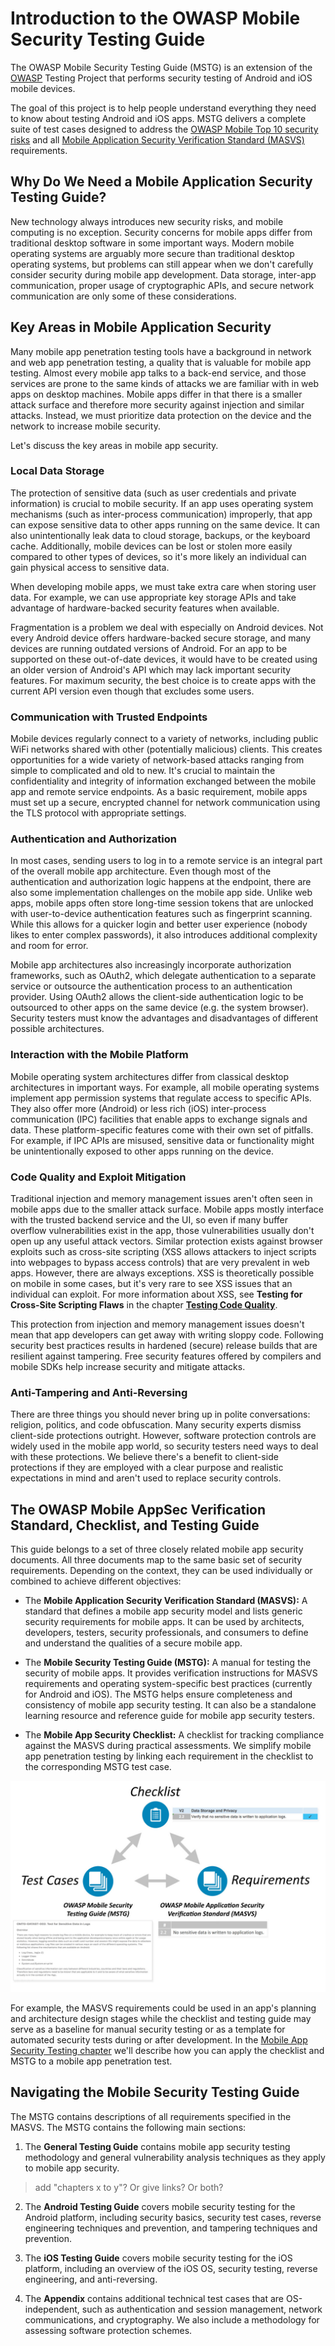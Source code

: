 # Introduction to the OWASP Mobile Security Testing Guide

The OWASP Mobile Security Testing Guide (MSTG) is an extension of the [OWASP](https://www.owasp.org/) Testing Project that performs security testing of Android and iOS mobile devices.

The goal of this project is to help people understand everything they need to know about testing Android and iOS apps. MSTG delivers a complete suite of test cases designed to address the [OWASP Mobile Top 10 security risks](https://www.owasp.org/index.php/Mobile_Top_10_2016-Top_10) and all [Mobile Application Security Verification Standard (MASVS)](https://github.com/OWASP/owasp-masvs) requirements.

## Why Do We Need a Mobile Application Security Testing Guide?

New technology always introduces new security risks, and mobile computing is no exception. Security concerns for mobile apps differ from traditional desktop software in some important ways. Modern mobile operating systems are arguably more secure than traditional desktop operating systems, but problems can still appear when we don't carefully consider security during mobile app development. Data storage, inter-app communication, proper usage of cryptographic APIs, and secure network communication are only some of these considerations. 

## Key Areas in Mobile Application Security

Many mobile app penetration testing tools have a background in network and web app penetration testing, a quality that is valuable for mobile app testing. Almost every mobile app talks to a back-end service, and those services are prone to the same kinds of attacks we are familiar with in web apps on desktop machines. Mobile apps differ in that there is a smaller attack surface and therefore more security against injection and similar attacks. Instead, we must prioritize data protection on the device and the network to increase mobile security. 

Let's discuss the key areas in mobile app security.

### Local Data Storage

The protection of sensitive data (such as user credentials and private information) is crucial to mobile security. If an app uses operating system mechanisms (such as inter-process communication) improperly, that app can expose sensitive data to other apps running on the same device. It can also unintentionally leak data to cloud storage, backups, or the keyboard cache. Additionally, mobile devices can be lost or stolen more easily compared to other types of devices, so it's more likely an individual can gain physical access to sensitive data.

When developing mobile apps, we must take extra care when storing user data. For example, we can use appropriate key storage APIs and take advantage of hardware-backed security features when available.

Fragmentation is a problem we deal with especially on Android devices. Not every Android device offers hardware-backed secure storage, and many devices are running outdated versions of Android. For an app to be supported on these out-of-date devices, it would have to be created using an older version of Android's API which may lack important security features. For maximum security, the best choice is to create apps with the current API version even though that excludes some users.

### Communication with Trusted Endpoints

Mobile devices regularly connect to a variety of networks, including public WiFi networks shared with other (potentially malicious) clients. This creates opportunities for a wide variety of network-based attacks ranging from simple to complicated and old to new. It's crucial to maintain the confidentiality and integrity of information exchanged between the mobile app and remote service endpoints. As a basic requirement, mobile apps must set up a secure, encrypted channel for network communication using the TLS protocol with appropriate settings.

### Authentication and Authorization

In most cases, sending users to log in to a remote service is an integral part of the overall mobile app architecture. Even though most of the authentication and authorization logic happens at the endpoint, there are also some implementation challenges on the mobile app side. Unlike web apps, mobile apps often store long-time session tokens that are unlocked with user-to-device authentication features such as fingerprint scanning. While this allows for a quicker login and better user experience (nobody likes to enter complex passwords), it also introduces additional complexity and room for error.

Mobile app architectures also increasingly incorporate authorization frameworks, such as OAuth2, which delegate authentication to a separate service or outsource the authentication process to an authentication provider. Using OAuth2 allows the client-side authentication logic to be outsourced to other apps on the same device (e.g. the system browser). Security testers must know the advantages and disadvantages of different possible architectures.


### Interaction with the Mobile Platform

Mobile operating system architectures differ from classical desktop architectures in important ways. For example, all mobile operating systems implement app permission systems that regulate access to specific APIs. They also offer more (Android) or less rich (iOS) inter-process communication (IPC) facilities that enable apps to exchange signals and data. These platform-specific features come with their own set of pitfalls. For example, if IPC APIs are misused, sensitive data or functionality might be unintentionally exposed to other apps running on the device.

### Code Quality and Exploit Mitigation

Traditional injection and memory management issues aren't often seen in mobile apps due to the smaller attack surface. Mobile apps mostly interface with the trusted backend service and the UI, so even if many buffer overflow vulnerabilities exist in the app, those vulnerabilities usually don't open up any useful attack vectors. Similar protection exists against browser exploits such as cross-site scripting (XSS allows attackers to inject scripts into webpages to bypass access controls) that are very prevalent in web apps. However, there are always exceptions. XSS is theoretically possible on mobile in some cases, but it's very rare to see XSS issues that an individual can exploit. For more information about XSS, see **Testing for Cross-Site Scripting Flaws** in the chapter [**Testing Code Quality**](https://github.com/OWASP/owasp-mstg/blob/master/Document/0x04h-Testing-Code-Quality.md#user-content-testing-for-cross-site-scripting-flaws).

This protection from injection and memory management issues doesn't mean that app developers can get away with writing sloppy code. Following security best practices results in hardened (secure) release builds that are resilient against tampering. Free security features offered by compilers and mobile SDKs help increase security and mitigate attacks.

### Anti-Tampering and Anti-Reversing

There are three things you should never bring up in polite conversations: religion, politics, and code obfuscation. Many security experts dismiss client-side protections outright. However, software protection controls are widely used in the mobile app world, so security testers need ways to deal with these protections. We believe there's a benefit to client-side protections if they are employed with a clear purpose and realistic expectations in mind and aren't used to replace security controls.

## The OWASP Mobile AppSec Verification Standard, Checklist, and Testing Guide

This guide belongs to a set of three closely related mobile app security documents. All three documents map to the same basic set of security requirements. Depending on the context, they can be used individually or combined to achieve different objectives:

- The **Mobile Application Security Verification Standard (MASVS):** A standard that defines a mobile app security model and lists generic security requirements for mobile apps. It can be used by architects, developers, testers, security professionals, and consumers to define and understand the qualities of a secure mobile app.

- The **Mobile Security Testing Guide (MSTG):** A manual for testing the security of mobile apps. It provides verification instructions for MASVS requirements and operating system-specific best practices (currently for Android and iOS). The MSTG helps ensure completeness and consistency of mobile app security testing. It can also be a standalone learning resource and reference guide for mobile app security testers.

- The **Mobile App Security Checklist:** A checklist for tracking compliance against the MASVS during practical assessments. We simplify mobile app penetration testing by linking each requirement in the checklist to the corresponding MSTG test case.

![Document Overview](Images/Chapters/0x03/owasp-mobile-overview.jpg)

For example, the MASVS requirements could be used in an app's planning and architecture design stages while the checklist and testing guide may serve as a baseline for manual security testing or as a template for automated security tests during or after development. In the [Mobile App Security Testing chapter](https://github.com/OWASP/owasp-mstg/blob/master/Document/0x04b-Mobile-App-Security-Testing.md) we'll describe how you can apply the checklist and MSTG to a mobile app penetration test.

## Navigating the Mobile Security Testing Guide 

The MSTG contains descriptions of all requirements specified in the MASVS. The MSTG contains the following main sections:

1. The **General Testing Guide** contains mobile app security testing methodology and general vulnerability analysis techniques as they apply to mobile app security.
> add "chapters x to y"? Or give links? Or both?

2. The **Android Testing Guide** covers mobile security testing for the Android platform, including security basics, security test cases, reverse engineering techniques and prevention, and tampering techniques and prevention.

3. The **iOS Testing Guide** covers mobile security testing for the iOS platform, including an overview of the iOS OS, security testing, reverse engineering, and anti-reversing.

4. The **Appendix** contains additional technical test cases that are OS-independent, such as authentication and session management, network communications, and cryptography. We also include a methodology for assessing software protection schemes.
